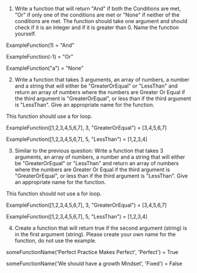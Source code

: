 1. Write a function that will return "And" if both the Conditions are met, "Or" if only one of the conditions are met or "None" if neither of the conditions are met. The function should take one argument and should check if it is an integer and if it is greater than 0. Name the function yourself.



ExampleFunction(1) = "And"

ExampleFunction(-1) = "Or"

ExampleFunction("a") = "None"


2. Write a function that takes 3 arguments, an array of numbers, a number and a string that will either be "GreaterOrEqual" or "LessThan" and return an array of numbers where the numbers are Greater Or Equal if the third argument is "GreaterOrEqual", or less than if the third argument is "LessThan". Give an appropriate name for the function.

This function should use a for loop.


ExampleFunction([1,2,3,4,5,6,7], 3, "GreaterOrEqual") = [3,4,5,6,7]


ExampleFunction([1,2,3,4,5,6,7], 5, "LessThan") = [1,2,3,4]

3. Similar to the previous question: Write a function that takes 3 arguments, an array of numbers, a number and a string that will either be "GreaterOrEqual" or "LessThan" and return an array of numbers where the numbers are Greater Or Equal if the third argument is "GreaterOrEqual", or less than if the third argument is "LessThan". Give an appropriate name for the function.

This function should not use a for loop.


ExampleFunction([1,2,3,4,5,6,7], 3, "GreaterOrEqual") = [3,4,5,6,7]

ExampleFunction([1,2,3,4,5,6,7], 5, "LessThan") = [1,2,3,4]

4. Create a function that will return true if the second argument (string) is in the first argument (string). Please create your own name for the function, do not use the example.

someFunctionName('Perfect Practice Makes Perfect', 'Perfect') = True

someFunctionName('We should have a growth Mindset', 'Fixed') = False